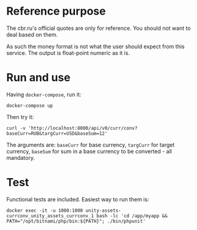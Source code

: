 # Reference purpose

The cbr.ru's official quotes are only for reference. You should not want to deal based on them.

As such the money format is not what the user should expect from this service. The output is float-point numeric as it is.

# Run and use

Having `docker-compose`, run it:

```
docker-compose up
```

Then try it:

```
curl -v 'http://localhost:8000/api/v0/curr/conv?baseCurr=RUB&targCurr=USD&baseSum=12'
```

The arguments are: `baseCurr` for base currency, `targCurr` for target currency, `baseSum` for sum in a base currency to be converted - all mandatory.

# Test

Functional tests are included. Easiest way to run them is:

```
docker exec -it -u 1000:1000 unity-assets-currconv_unity_assets_currconv_1 bash -lc 'cd /app/myapp && PATH="/opt/bitnami/php/bin:${PATH}"; ./bin/phpunit'
```
